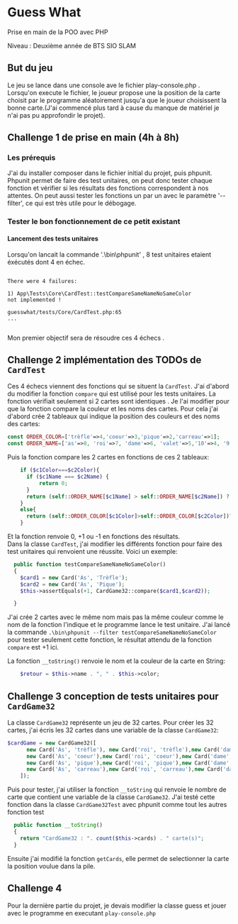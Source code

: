 # Guess What

Prise en main de la POO avec PHP

Niveau : Deuxième année de BTS SIO SLAM

## But du jeu

Le jeu se lance dans une console ave le fichier play-console.php . Lorsqu'on execute le fichier, le joueur propose une la position de la carte choisit par le programme aléatoirement jusqu'a que le joueur choisissent la bonne carte.(J'ai commencé plus tard à cause du manque de matériel je n'ai pas pu approfondir le projet). 



## Challenge 1 de prise en main (4h à 8h)

### Les prérequis
J'ai du installer composer dans le fichier initial du projet, puis phpunit. Phpunit permet de faire des test unitaires, on peut donc tester chaque fonction et vérifier si les résultats des fonctions correspondent à nos attentes. On peut aussi tester les fonctions un par un avec le paramètre '--filter', ce qui est très utile pour le débogage.


### Tester le bon fonctionnement de ce petit existant

#### Lancement des tests unitaires
  

Lorsqu'on lancait la commande '.\bin\phpunit' , 8 test unitaires etaient éxécutés dont 4 en échec.

```

There were 4 failures:

1) App\Tests\Core\CardTest::testCompareSameNameNoSameColor
not implemented !

guesswhat/tests/Core/CardTest.php:65
...


```
Mon premier objectif sera de résoudre ces 4 échecs .

## Challenge 2 implémentation des TODOs de `CardTest` 

Ces 4 échecs viennent des fonctions qui se situent la `CardTest`.
J'ai d'abord du modifier la fonction `compare` qui est utilisé pour les tests unitaires. La fonction vérifiait seulement si 2 cartes sont identiques . Je l'ai modifier pour que la fonction compare la couleur et les noms des cartes. Pour cela j'ai d'abord crée 2 tableaux qui indique la position des couleurs et des noms des cartes:

```php
const ORDER_COLOR=['trèfle'=>4,'coeur'=>3,'pique'=>2,'carreau'=>1];
const ORDER_NAME=['as'=>8, 'roi'=>7, 'dame'=>6, 'valet'=>5,'10'=>4, '9'=>3, '8'=>2, '7'=>1];

```
Puis la fonction compare les 2 cartes en fonctions de ces 2 tableaux:

```php
    if ($c1Color===$c2Color){
      if ($c1Name === $c2Name) {
          return 0;
      }
      return (self::ORDER_NAME[$c1Name] > self::ORDER_NAME[$c2Name]) ? +1 : -1;
    }
    else{
      return (self::ORDER_COLOR[$c1Color]>self::ORDER_COLOR[$c2Color])? +1 : -1;
    }
```
Et la fonction renvoie 0, +1 ou -1 en fonctions des résultats.  
Dans la classe `CardTest`, j'ai modifier les différents fonction pour faire des test unitaires qui renvoient une réussite. Voici un exemple:

```php
  public function testCompareSameNameNoSameColor()
  {
    $card1 = new Card('As', 'Trèfle');
    $card2 = new Card('As', 'Pique');
    $this->assertEquals(+1, CardGame32::compare($card1,$card2));

  }
```
J'ai crée 2 cartes avec le même nom mais pas la même couleur comme le nom de la fonction l'indique et le programme lance le test unitaire. J'ai lancé la commande `.\bin\phpunit --filter testCompareSameNameNoSameColor` pour tester seulement cette fonction, le résultat attendu de la fonction `compare` est +1 ici.

La fonction `__toString()` renvoie le nom et la couleur de la carte en String:
```php
    $retour = $this->name . ", " . $this->color;
```



## Challenge 3 conception de tests unitaires pour `CardGame32`
La classe `CardGame32` représente un jeu de 32 cartes.
Pour créer les 32 cartes, j'ai écris les 32 cartes dans une variable de la classe `CardGame32`:

```php
$cardGame = new CardGame32([
      new Card('As', 'trèfle'), new Card('roi', 'trèfle'),new Card('dame', 'trèfle'),new Card('valet', 'trèfle'),new Card('10', 'trèfle'),new Card('9', 'trèfle'),new Card('8', 'trèfle'),new Card('7', 'trèfle'),
      new Card('As', 'coeur'),new Card('roi', 'coeur'),new Card('dame', 'coeur'),new Card('valet', 'coeur'),new Card('10', 'coeur'),new Card('9', 'coeur'),new Card('8', 'coeur'),new Card('7', 'coeur'),
      new Card('As', 'pique'),new Card('roi', 'pique'),new Card('dame', 'pique'),new Card('valet', 'pique'),new Card('10', 'pique'),new Card('9', 'pique'),new Card('8', 'pique'),new Card('7', 'pique'),
      new Card('As', 'carreau'),new Card('roi', 'carreau'),new Card('dame', 'carreau'),new Card('valet', 'carreau'),new Card('10', 'carreau'),new Card('9', 'carreau'),new Card('8', 'carreau'),new Card('7', 'carreau')
    ]);  
```

Puis pour tester, j'ai utiliser la fonction `__toString` qui renvoie le nombre de carte que contient une variable de la classe `CardGame32`. J'ai testé cette fonction dans la classe `CardGame32Test` avec phpunit comme tout les autres fonction test
```php
  public function __toString()
  {
    return "CardGame32 : ". count($this->cards) . " carte(s)";
  }
```

Ensuite j'ai modifié la  fonction `getCards`, elle permet de selectionner la carte la position voulue dans la pile.

## Challenge 4 
Pour la dernière partie du projet, je devais modifier la classe guess et jouer avec le programme en executant `play-console.php`
